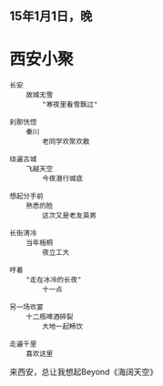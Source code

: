 
## 15年1月1日，晚

# 西安小聚
	
	
	长安
		故城无雪
			"寒夜里看雪飘过"

	刹那恍惚
		秦川
			老同学欢聚欢散	
	
	绕遍古城
		飞越天空
			今夜潜行城底
	
	想起分手前
		熟悉的脸	
			这次又是老友英男

	长街清冷
		当年梧桐
			夜立工大

	哼着
		"走在冰冷的长夜"
			十一点
	
	另一场欢宴
		十二瓶啤酒碎裂
			大地一起畅饮

	走遍千里
		喜欢这里


来西安，总让我想起Beyond《海阔天空》